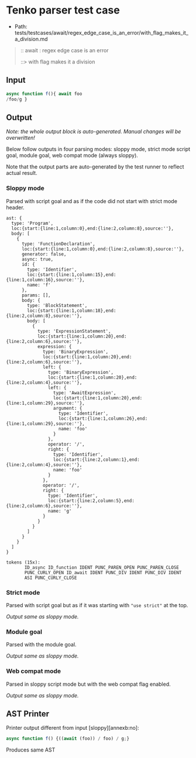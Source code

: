 # Tenko parser test case

- Path: tests/testcases/await/regex_edge_case_is_an_error/with_flag_makes_it_a_division.md

> :: await : regex edge case is an error
>
> ::> with flag makes it a division

## Input

`````js
async function f(){ await foo
/foo/g }
`````

## Output

_Note: the whole output block is auto-generated. Manual changes will be overwritten!_

Below follow outputs in four parsing modes: sloppy mode, strict mode script goal, module goal, web compat mode (always sloppy).

Note that the output parts are auto-generated by the test runner to reflect actual result.

### Sloppy mode

Parsed with script goal and as if the code did not start with strict mode header.

`````
ast: {
  type: 'Program',
  loc:{start:{line:1,column:0},end:{line:2,column:8},source:''},
  body: [
    {
      type: 'FunctionDeclaration',
      loc:{start:{line:1,column:0},end:{line:2,column:8},source:''},
      generator: false,
      async: true,
      id: {
        type: 'Identifier',
        loc:{start:{line:1,column:15},end:{line:1,column:16},source:''},
        name: 'f'
      },
      params: [],
      body: {
        type: 'BlockStatement',
        loc:{start:{line:1,column:18},end:{line:2,column:8},source:''},
        body: [
          {
            type: 'ExpressionStatement',
            loc:{start:{line:1,column:20},end:{line:2,column:6},source:''},
            expression: {
              type: 'BinaryExpression',
              loc:{start:{line:1,column:20},end:{line:2,column:6},source:''},
              left: {
                type: 'BinaryExpression',
                loc:{start:{line:1,column:20},end:{line:2,column:4},source:''},
                left: {
                  type: 'AwaitExpression',
                  loc:{start:{line:1,column:20},end:{line:1,column:29},source:''},
                  argument: {
                    type: 'Identifier',
                    loc:{start:{line:1,column:26},end:{line:1,column:29},source:''},
                    name: 'foo'
                  }
                },
                operator: '/',
                right: {
                  type: 'Identifier',
                  loc:{start:{line:2,column:1},end:{line:2,column:4},source:''},
                  name: 'foo'
                }
              },
              operator: '/',
              right: {
                type: 'Identifier',
                loc:{start:{line:2,column:5},end:{line:2,column:6},source:''},
                name: 'g'
              }
            }
          }
        ]
      }
    }
  ]
}

tokens (15x):
       ID_async ID_function IDENT PUNC_PAREN_OPEN PUNC_PAREN_CLOSE
       PUNC_CURLY_OPEN ID_await IDENT PUNC_DIV IDENT PUNC_DIV IDENT
       ASI PUNC_CURLY_CLOSE
`````

### Strict mode

Parsed with script goal but as if it was starting with `"use strict"` at the top.

_Output same as sloppy mode._

### Module goal

Parsed with the module goal.

_Output same as sloppy mode._

### Web compat mode

Parsed in sloppy script mode but with the web compat flag enabled.

_Output same as sloppy mode._

## AST Printer

Printer output different from input [sloppy][annexb:no]:

````js
async function f() {((await (foo)) / foo) / g;}
````

Produces same AST
